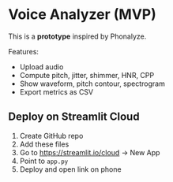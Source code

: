 # Voice Analyzer (MVP)

This is a **prototype** inspired by Phonalyze.

Features:
- Upload audio
- Compute pitch, jitter, shimmer, HNR, CPP
- Show waveform, pitch contour, spectrogram
- Export metrics as CSV

## Deploy on Streamlit Cloud
1. Create GitHub repo
2. Add these files
3. Go to https://streamlit.io/cloud → New App
4. Point to `app.py`
5. Deploy and open link on phone
